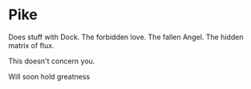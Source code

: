 Pike
====

Does stuff with Dock. The forbidden love. The fallen Angel. The hidden matrix of flux.

This doesn't concern you.

Will soon hold greatness
